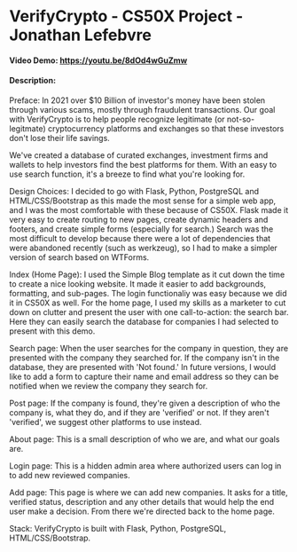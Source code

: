 # VerifyCrypto - CS50X Project - Jonathan Lefebvre
#### Video Demo:  https://youtu.be/8dOd4wGuZmw
#### Description:

Preface:
In 2021 over $10 Billion of investor's money have been stolen through various scams, mostly through fraudulent transactions. Our goal with VerifyCrypto is to help people recognize legitimate (or not-so-legitmate) cryptocurrency platforms and exchanges so that these investors don't lose their life savings.

We've created a database of curated exchanges, investment firms and wallets to help investors find the best platforms for them. With an easy to use search function, it's a breeze to find what you're looking for.

Design Choices:
I decided to go with Flask, Python, PostgreSQL and HTML/CSS/Bootstrap as this made the most sense for a simple web app, and I was the most comfortable with these because of CS50X.
Flask made it very easy to create routing to new pages, create dynamic headers and footers, and create simple forms (especially for search.) Search was the most difficult to develop because there were a lot of dependencies that were abandoned recently (such as werkzeug),
so I had to make a simpler version of search based on WTForms.

Index (Home Page):
I used the Simple Blog template as it cut down the time to create a nice looking website. It made it easier to add backgrounds, formatting, and sub-pages. The login functionaliy was easy because we did it in CS50X as well.
For the home page, I used my skills as a marketer to cut down on clutter and present the user with one call-to-action: the search bar. Here they can easily search the database for companies I had selected to present with this demo.

Search page:
When the user searches for the company in question, they are presented with the company they searched for. If the company isn't in the database, they are presented with 'Not found.' In future versions, I would like to add a form to capture their name and email address
so they can be notified when we review the company they search for.

Post page:
If the company is found, they're given a description of who the company is, what they do, and if they are 'verified' or not. If they aren't 'verified', we suggest other platforms to use instead.

About page:
This is a small description of who we are, and what our goals are.

Login page:
This is a hidden admin area where authorized users can log in to add new reviewed companies.

Add page:
This page is where we can add new companies. It asks for a title, verified status, description and any other details that would help the end user make a decision. From there we're directed back to the home page.

Stack:
VerifyCrypto is built with Flask, Python, PostgreSQL, HTML/CSS/Bootstrap.
